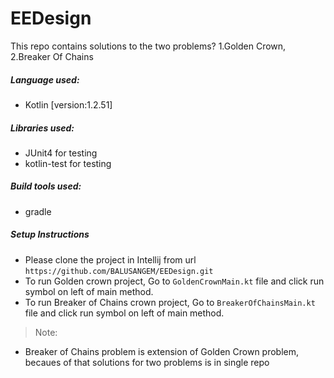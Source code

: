 # EEDesign

This repo contains solutions to the two problems? 1.Golden Crown, 2.Breaker Of Chains

##### Language used:
  * Kotlin [version:1.2.51]
  
##### Libraries used:
  * JUnit4 for testing
  * kotlin-test for testing

##### Build tools used:
  * gradle
  
  
##### Setup Instructions
  * Please clone the project in Intellij from url `https://github.com/BALUSANGEM/EEDesign.git`
  * To run Golden crown project, Go to `GoldenCrownMain.kt` file and click run symbol on left of main method.
  * To run Breaker of Chains crown project, Go to `BreakerOfChainsMain.kt` file and click run symbol on left of main method.

> Note: 
   * Breaker of Chains problem is extension of Golden Crown problem, becaues of that solutions for two problems is in single repo
